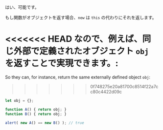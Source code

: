 はい、可能です。

もし関数がオブジェクトを返す場合、`new` は `this` の代わりにそれを返します。

<<<<<<< HEAD
なので、例えば、同じ外部で定義されたオブジェクト `obj` を返すことで実現できます。:
=======
So they can, for instance, return the same externally defined object `obj`:
>>>>>>> 0f748275e20a81700c8514f22a7cc80c4422d09c

```js run no-beautify
let obj = {};

function A() { return obj; }
function B() { return obj; }

alert( new A() == new B() ); // true
```
